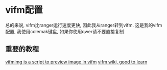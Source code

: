 # vifm配置

总的来说, vifm比ranger运行速度更快, 因此我从ranger转到vifm.
这是我的vifm配置, 我使用colemak键盘, 如果你使用qwer请不要直接复制

## 重要的教程

[vifmimg is a script to preview image in vifm](https://github.com/cirala/vifmimg)
[vifm wiki, good to learn](https://wiki.vifm.info/index.php/Main_Page)
